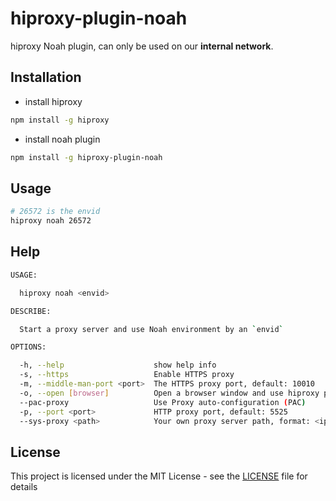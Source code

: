 # hiproxy-plugin-noah

hiproxy Noah plugin, can only be used on our **internal network**.

## Installation

* install hiproxy

```bash
npm install -g hiproxy
```

* install noah plugin

```bash
npm install -g hiproxy-plugin-noah
```

## Usage

```bash
# 26572 is the envid
hiproxy noah 26572
```

## Help

```bash
USAGE:

  hiproxy noah <envid>

DESCRIBE:

  Start a proxy server and use Noah environment by an `envid`

OPTIONS:

  -h, --help                    show help info
  -s, --https                   Enable HTTPS proxy
  -m, --middle-man-port <port>  The HTTPS proxy port, default: 10010
  -o, --open [browser]          Open a browser window and use hiproxy proxy
  --pac-proxy                   Use Proxy auto-configuration (PAC)
  -p, --port <port>             HTTP proxy port, default: 5525
  --sys-proxy <path>            Your own proxy server path, format: <ip>[:port], only works when use PAC
```

## License

This project is licensed under the MIT License - see the [LICENSE](https://github.com/hiproxy/hiproxy-plugin-noah/blob/master/LICENSE) file for details
